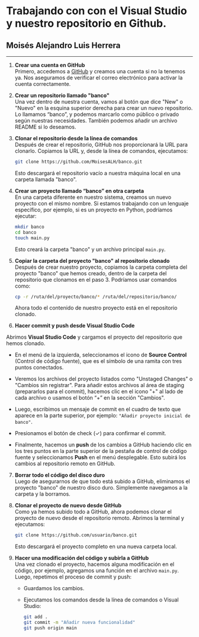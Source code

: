 # Trabajando con con el Visual Studio y nuestro repositorio en Github.
## Moisés Alejandro Luis Herrera
---
1. **Crear una cuenta en GitHub**  
   Primero, accedemos a [GitHub](https://github.com) y creamos una cuenta si no la tenemos ya. Nos aseguramos de verificar el correo electrónico para activar la cuenta correctamente.

2. **Crear un repositorio llamado "banco"**  
   Una vez dentro de nuestra cuenta, vamos al botón que dice "New" o "Nuevo" en la esquina superior derecha para crear un nuevo repositorio. Lo llamamos “banco”, y podemos marcarlo como público o privado según nuestras necesidades. También podemos añadir un archivo README si lo deseamos.

3. **Clonar el repositorio desde la línea de comandos**  
   Después de crear el repositorio, GitHub nos proporcionará la URL para clonarlo. Copiamos la URL y, desde la línea de comandos, ejecutamos:

   ```bash
   git clone https://github.com/MoisesALH/banco.git
   ```

   Esto descargará el repositorio vacío a nuestra máquina local en una carpeta llamada "banco".
4. **Crear un proyecto llamado “banco” en otra carpeta**  
   En una carpeta diferente en nuestro sistema, creamos un nuevo proyecto con el mismo nombre. Si estamos trabajando con un lenguaje específico, por ejemplo, si es un proyecto en Python, podríamos ejecutar:

   ```bash
   mkdir banco
   cd banco
   touch main.py
   ```

   Esto creará la carpeta "banco" y un archivo principal `main.py`.

5. **Copiar la carpeta del proyecto "banco" al repositorio clonado**  
   Después de crear nuestro proyecto, copiamos la carpeta completa del proyecto "banco" que hemos creado, dentro de la carpeta del repositorio que clonamos en el paso 3. Podríamos usar comandos como:

   ```bash
   cp -r /ruta/del/proyecto/banco/* /ruta/del/repositorio/banco/
   ```

   Ahora todo el contenido de nuestro proyecto está en el repositorio clonado.

6. **Hacer commit y push desde Visual Studio Code**

Abrimos **Visual Studio Code** y cargamos el proyecto del repositorio que hemos clonado. 

- En el menú de la izquierda, seleccionamos el icono de **Source Control** (Control de código fuente), que es el símbolo de una ramita con tres puntos conectados.
  
- Veremos los archivos del proyecto listados como "Unstaged Changes" o "Cambios sin registrar". Para añadir estos archivos al área de staging (prepararlos para el commit), hacemos clic en el icono "+" al lado de cada archivo o usamos el botón “+” en la sección "Cambios".

- Luego, escribimos un mensaje de commit en el cuadro de texto que aparece en la parte superior, por ejemplo: `"Añadir proyecto inicial de banco"`.

- Presionamos el botón de check (✓) para confirmar el commit.

- Finalmente, hacemos un **push** de los cambios a GitHub haciendo clic en los tres puntos en la parte superior de la pestaña de control de código fuente y seleccionamos **Push** en el menú desplegable. Esto subirá los cambios al repositorio remoto en GitHub.

7. **Borrar todo el código del disco duro**  
   Luego de asegurarnos de que todo está subido a GitHub, eliminamos el proyecto "banco" de nuestro disco duro. Simplemente navegamos a la carpeta y la borramos.

8. **Clonar el proyecto de nuevo desde GitHub**  
   Como ya hemos subido todo a GitHub, ahora podemos clonar el proyecto de nuevo desde el repositorio remoto. Abrimos la terminal y ejecutamos:

   ```bash
   git clone https://github.com/usuario/banco.git
   ```

   Esto descargará el proyecto completo en una nueva carpeta local.

9. **Hacer una modificación del código y subirla a GitHub**  
   Una vez clonado el proyecto, hacemos alguna modificación en el código, por ejemplo, agregamos una función en el archivo `main.py`. Luego, repetimos el proceso de commit y push:

   - Guardamos los cambios.
   - Ejecutamos los comandos desde la línea de comandos o Visual Studio:
   
     ```bash
     git add .
     git commit -m "Añadir nueva funcionalidad"
     git push origin main
     ```